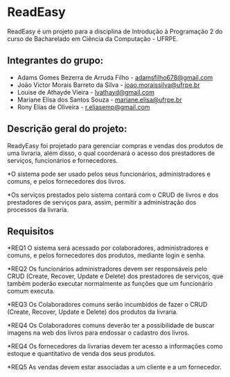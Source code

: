 # ReadEasy 

ReadEasy é um projeto para a disciplina de Introdução à Programação 2 do curso de Bacharelado em Ciência da Computação - UFRPE.

## Integrantes do grupo:

- Adams Gomes Bezerra de Arruda Filho - adamsfilho678@gmail.com
- João Victor Morais Barreto da Silva - joao.moraissilva@ufrpe.br
- Louise de Athayde Vieira - lvathayd@gmail.com
- Mariane Elisa dos Santos Souza - mariane.elisa@ufrpe.br
- Rony Elias de Oliveira - r.eliasemp@gmail.com

## Descrição geral do projeto:

ReadyEasy foi projetado para gerenciar compras e vendas dos produtos de uma livraria, além disso, o qual coordenará o acesso dos prestadores de serviços, funcionários e fornecedores.

*O sistema pode ser usado pelos seus funcionários, administradores e comuns, e pelos fornecedores dos livros. 

*Os serviços prestados pelo sistema contará com o CRUD de livros e dos prestadores de serviços para, assim, permitir a administração dos processos da livraria. 

## Requisitos 

*REQ1
O sistema será acessado por colaboradores, administradores e comuns, e pelos fornecedores dos produtos, mediante login e senha.

*REQ2
Os funcionários administradores devem ser responsáveis pelo CRUD (Create, Recover, Update e Delete) dos prestadores de serviços, que também poderão executar normalmente as funções que um funcionário comum executa. 

*REQ3
Os Colaboradores comuns serão incumbidos de fazer o CRUD (Create, Recover, Update e Delete) dos produtos da livraria.

*REQ4
Os Colaboradores comuns deverão ter a possibilidade de buscar imagens na web dos livros para endossar o cadastro dos livros. 

*REQ4
Os fornecedores da livrarias devem ter acesso a informações como estoque e quantitativo de venda dos seus produtos.

*REQ5
As vendas devem estar associadas a um cliente e a um fornecedor. 
